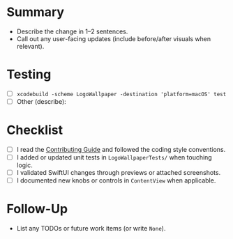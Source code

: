 # Summary

- Describe the change in 1–2 sentences.
- Call out any user-facing updates (include before/after visuals when relevant).

# Testing

- [ ] `xcodebuild -scheme LogoWallpaper -destination 'platform=macOS' test`
- [ ] Other (describe): ` `

# Checklist

- [ ] I read the [Contributing Guide](../CONTRIBUTING.md) and followed the coding style conventions.
- [ ] I added or updated unit tests in `LogoWallpaperTests/` when touching logic.
- [ ] I validated SwiftUI changes through previews or attached screenshots.
- [ ] I documented new knobs or controls in `ContentView` when applicable.

# Follow-Up

- List any TODOs or future work items (or write `None`).

